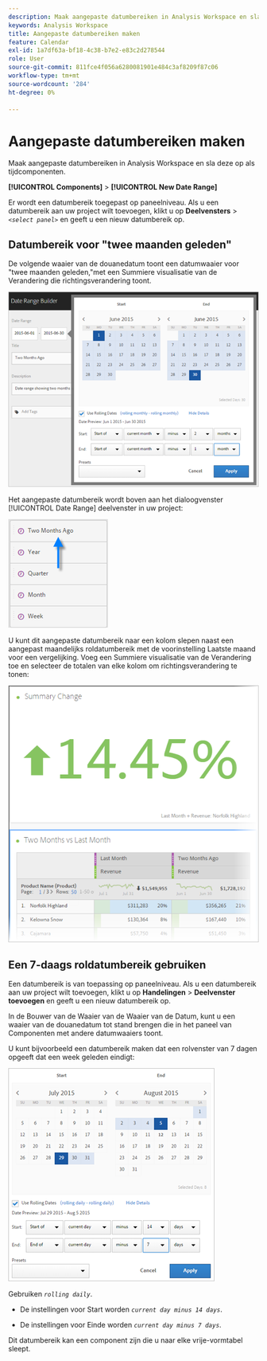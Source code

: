 ```yaml
---
description: Maak aangepaste datumbereiken in Analysis Workspace en sla deze op als tijdcomponenten.
keywords: Analysis Workspace
title: Aangepaste datumbereiken maken
feature: Calendar
exl-id: 1a7df63a-bf18-4c38-b7e2-e83c2d278544
role: User
source-git-commit: 811fce4f056a6280081901e484c3af8209f87c06
workflow-type: tm+mt
source-wordcount: '284'
ht-degree: 0%

---
```


# Aangepaste datumbereiken maken

Maak aangepaste datumbereiken in Analysis Workspace en sla deze op als tijdcomponenten.

**[!UICONTROL Components]** > **[!UICONTROL New Date Range]**

Er wordt een datumbereik toegepast op paneelniveau. Als u een datumbereik aan uw project wilt toevoegen, klikt u op **Deelvensters** > *`<select panel>`* en geeft u een nieuw datumbereik op.

## Datumbereik voor &quot;twee maanden geleden&quot;

De volgende waaier van de douanedatum toont een datumwaaier voor &quot;twee maanden geleden,&quot;met een Summiere visualisatie van de Verandering die richtingsverandering toont.

![De Bouwer van de Waaier van de Waaier die van het Gebruik twee maand geleden toont](assets/date-range-two-months-ago.png)

Het aangepaste datumbereik wordt boven aan het dialoogvenster [!UICONTROL Date Range] deelvenster in uw project:

![Deelvenster Datumbereik met pijl die wijst naar Twee maanden geleden.](assets/date-range-panel-two-months-ago.png)

U kunt dit aangepaste datumbereik naar een kolom slepen naast een aangepast maandelijks roldatumbereik met de voorinstelling Laatste maand voor een vergelijking. Voeg een Summiere visualisatie van de Verandering toe en selecteer de totalen van elke kolom om richtingsverandering te tonen:

![Samenvattingsverandering met een toename van 14,45%.](assets/date-range-two-months-table.png)

## Een 7-daags roldatumbereik gebruiken

Een datumbereik is van toepassing op paneelniveau. Als u een datumbereik aan uw project wilt toevoegen, klikt u op **Handelingen** > **Deelvenster toevoegen** en geeft u een nieuw datumbereik op.

In de Bouwer van de Waaier van de Waaier van de Datum, kunt u een waaier van de douanedatum tot stand brengen die in het paneel van Componenten met andere datumwaaiers toont.

U kunt bijvoorbeeld een datumbereik maken dat een rolvenster van 7 dagen opgeeft dat een week geleden eindigt:

![De Bouwer van de Waaier van de Waaier van de datum die een datumwaaier toont die 7 dagen het rollen venster specificeert.](assets/create_date_range.png)

Gebruiken *`rolling daily`*.

* De instellingen voor Start worden *`current day minus 14 days`*.

* De instellingen voor Einde worden *`current day minus 7 days`*.

Dit datumbereik kan een component zijn die u naar elke vrije-vormtabel sleept.
